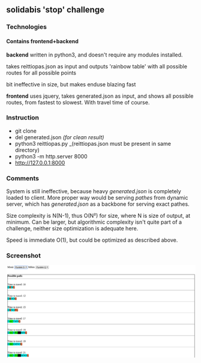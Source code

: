 ## solidabis 'stop' challenge
### Technologies

#### Contains frontend+backend

**backend** written in python3, and doesn't require any modules installed.

takes reittiopas.json as input and outputs 'rainbow table' with all possible routes for all possible points

bit ineffective in size, but makes enduse blazing fast

**frontend** uses jquery, takes generated.json as input, and shows all possible routes, from fastest to slowest. With travel time of course.

### Instruction

+ git clone
+ del generated.json _(for clean result)_
+ python3 reittiopas.py _(reittiopas.json must be present in same directory)
+ python3 -m http.server 8000
+ http://127.0.0.1:8000 

### Comments
System is still ineffective, because heavy _generated.json_ is completely loaded to client.
More proper way would be serving _pathes_ from dynamic server, which has _generated.json_ as a backbone for serving exact pathes.

Size complexity is N(N-1), thus O(N²) for size, where N is size of output, at minimum. 
Can be larger, but algorithmic complexity isn't quite part of a challenge, neither size optimization is adequate here.

Speed is immediate O(1), but could be optimized as described above.

### Screenshot

![screenshot](https://github.com/sginne/solidabis/blob/master/screenshot.png)